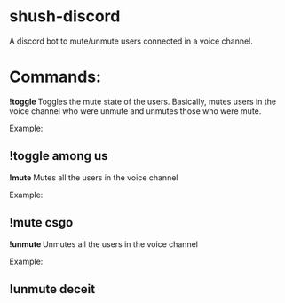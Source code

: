 # shush-discord
A discord bot to mute/unmute users connected in a voice channel.

# Commands:

**!toggle <voice channel name>**
  Toggles the mute state of the users. Basically, mutes users in the voice channel who were unmute and unmutes those who were mute.
  
 Example: 
 ## !toggle among us
  
**!mute <voice chanel name>**
  Mutes all the users in the voice channel
  
  Example:
  ## !mute csgo
  
**!unmute <voice channel name>**
  Unmutes all the users in the voice channel
  
  Example:
  ## !unmute deceit
